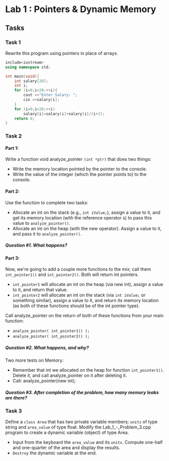 # Lab 1 : Pointers & Dynamic Memory

## Tasks

### Task 1

Rewrite this program using pointers in place of arrays.

```cpp
include<iostream>
using namespace std;

int main(void){
	int salary[20];
	int i;
	for (i=0;i<20;++i){
		cout <<"Enter Salary: ";
		cin >>salary[i];
	}
	for (i=0;i<20;++i)
		salary[i]=salary[i]+salary[i]/(i+1);
	return 0;
}
```

### Task 2

#### Part 1:

Write a function void analyze_pointer `(int *ptr)` that does two things:
* Write the memory location pointed by the pointer to the console.
* Write the value of the integer (which the pointer points to) to the console.

#### Part 2:
Use the function to complete two tasks:
* Allocate an int on the stack (e.g., `int iValue;`), assign a value to it, and get its memory location (with the reference operator `&`) to pass this value to `analyze_pointer()`.
* Allocate an int on the heap (with the new operator). Assign a value to it, and pass it to `analyze_pointer()`.

##### Question #1. What happens?

#### Part 3:

Now, we're going to add a couple more functions to the mix; call them `int_pointer1()` and `int_pointer2()`. Both will return int pointers.

* `int_pointer1` will allocate an int on the heap (via new int), assign a value to it, and return that value.
* `int_pointer2` will allocate an int on the stack (via `int iValue;` or something similar), assign a value to it, and return its memory location (as both of these functions should be of the int pointer type).

Call analyze_pointer on the return of both of these functions from your main function:
* `analyze_pointer( int_pointer1() );`
* `analyze_pointer( int_pointer2() );`

##### Question #2. What happens, and why?

Two more tests on Memory:

* Remember that int we allocated on the heap for function `int_pointer1()`. Delete it, and call analyze_pointer on it after deleting it.
* Call: analyze_pointer(new int);

##### Question #3. After completion of the problem, how many memory leaks are there?

### Task 3
Define a `class Area` that has two private variable members; `units` of type string and `area_value` of type float. Modify the Lab_1_-_Problem_3.cpp program to create a dynamic variable (object) of type Area.
* Input from the keyboard the `area_value` and its `units`. Compute one-half and one-quarter of the area and display the results.
* `Destroy` the dynamic variable at the end.